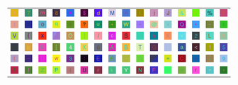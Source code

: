 <table>
<tr>
<td><img src="73.gif"></td>
<td><img src="37.gif"></td>
<td><img src="6D.gif"></td>
<td><img src="38.gif"></td>
<td><img src="6F.gif"></td>
<td><img src="24.gif"></td>
<td><img src="64.gif"></td>
<td><img src="4D.gif"></td>
<td><img src="65.gif"></td>
<td><img src="66.gif"></td>
<td><img src="6A.gif"></td>
<td><img src="4A.gif"></td>
<td><img src="26.gif"></td>
<td><img src="6E.gif"></td>
<td><img src="25.gif"></td>
<td><img src="79.gif"></td>
</tr>
<tr>
<td><img src="49.gif"></td>
<td><img src="27.gif"></td>
<td><img src="30.gif"></td>
<td><img src="71.gif"></td>
<td><img src="29.gif"></td>
<td><img src="3F.gif"></td>
<td><img src="75.gif"></td>
<td><img src="2A.gif"></td>
<td><img src="57.gif"></td>
<td><img src="2D.gif"></td>
<td><img src="40.gif"></td>
<td><img src="2E.gif"></td>
<td><img src="51.gif"></td>
<td><img src="22.gif"></td>
<td><img src="7E.gif"></td>
<td><img src="74.gif"></td>
</tr>
<tr>
<td><img src="56.gif"></td>
<td><img src="7B.gif"></td>
<td><img src="78.gif"></td>
<td><img src="gr1.gif"></td>
<td><img src="4F.gif"></td>
<td><img src="5D.gif"></td>
<td><img src="2F.gif"></td>
<td><img src="63.gif"></td>
<td><img src="53.gif"></td>
<td><img src="gr3.gif"></td>
<td><img src="68.gif"></td>
<td><img src="4B.gif"></td>
<td><img src="76.gif"></td>
<td><img src="32.gif"></td>
<td><img src="4C.gif"></td>
<td><img src="67.gif"></td>
</tr>
<tr>
<td><img src="3E.gif"></td>
<td><img src="62.gif"></td>
<td><img src="70.gif"></td>
<td><img src="5B.gif"></td>
<td><img src="34.gif"></td>
<td><img src="58.gif"></td>
<td><img src="36.gif"></td>
<td><img src="41.gif"></td>
<td><img src="42.gif"></td>
<td><img src="54.gif"></td>
<td><img src="47.gif"></td>
<td><img src="7D.gif"></td>
<td><img src="61.gif"></td>
<td><img src="3C.gif"></td>
<td><img src="31.gif"></td>
<td><img src="35.gif"></td>
</tr>
<tr>
<td><img src="28.gif"></td>
<td><img src="5F.gif"></td>
<td><img src="44.gif"></td>
<td><img src="77.gif"></td>
<td><img src="33.gif"></td>
<td><img src="3A.gif"></td>
<td><img src="45.gif"></td>
<td><img src="52.gif"></td>
<td><img src="60.gif"></td>
<td><img src="48.gif"></td>
<td><img src="gr2.gif"></td>
<td><img src="3D.gif"></td>
<td><img src="43.gif"></td>
<td><img src="7A.gif"></td>
<td><img src="3B.gif"></td>
<td><img src="39.gif"></td>
</tr>
<tr>
<td><img src="21.gif"></td>
<td><img src="6C.gif"></td>
<td><img src="5A.gif"></td>
<td><img src="50.gif"></td>
<td><img src="69.gif"></td>
<td><img src="55.gif"></td>
<td><img src="23.gif"></td>
<td><img src="6B.gif"></td>
<td><img src="59.gif"></td>
<td><img src="4E.gif"></td>
<td><img src="46.gif"></td>
<td><img src="7C.gif"></td>
<td><img src="2C.gif"></td>
<td><img src="72.gif"></td>
<td><img src="5E.gif"></td>
<td><img src="2B.gif"></td>
</tr>
</table>
